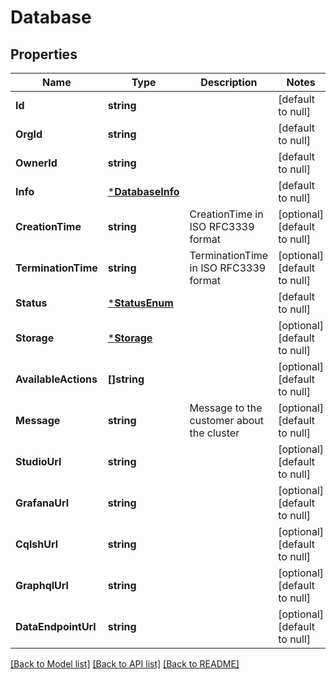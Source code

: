 # Database

## Properties
Name | Type | Description | Notes
------------ | ------------- | ------------- | -------------
**Id** | **string** |  | [default to null]
**OrgId** | **string** |  | [default to null]
**OwnerId** | **string** |  | [default to null]
**Info** | [***DatabaseInfo**](DatabaseInfo.md) |  | [default to null]
**CreationTime** | **string** | CreationTime in ISO RFC3339 format | [optional] [default to null]
**TerminationTime** | **string** | TerminationTime in ISO RFC3339 format | [optional] [default to null]
**Status** | [***StatusEnum**](StatusEnum.md) |  | [default to null]
**Storage** | [***Storage**](Storage.md) |  | [optional] [default to null]
**AvailableActions** | **[]string** |  | [optional] [default to null]
**Message** | **string** | Message to the customer about the cluster | [optional] [default to null]
**StudioUrl** | **string** |  | [optional] [default to null]
**GrafanaUrl** | **string** |  | [optional] [default to null]
**CqlshUrl** | **string** |  | [optional] [default to null]
**GraphqlUrl** | **string** |  | [optional] [default to null]
**DataEndpointUrl** | **string** |  | [optional] [default to null]

[[Back to Model list]](../README.md#documentation-for-models) [[Back to API list]](../README.md#documentation-for-api-endpoints) [[Back to README]](../README.md)

